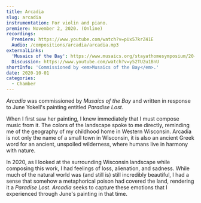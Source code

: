```yaml
---
title: Arcadia
slug: arcadia
instrumentation: For violin and piano.
premiere: November 2, 2020. (Online)
recordings:
  Premiere: https://www.youtube.com/watch?v=pUx57krZ41E
  Audio: /compositions/arcadia/arcadia.mp3
externalLinks:
  'Musaics of the Bay': https://www.musaics.org/stayathomesymposium/20-arcadia
  Discussion: https://www.youtube.com/watch?v=y52TU2u1BnU
shortInfo: 'Commissioned by <em>Musaics of the Bay</em>.'
date: 2020-10-01
categories:
  - Chamber
---
```

_Arcadia_ was commissioned by _Musaics of the Bay_ and written in response to June 
Yokell's painting entitled _Paradise Lost_. 

When I first saw her painting, I knew immediately that I must compose music from it. 
The colors of the landscape spoke to me directly, reminding me of the geography of 
my childhood home in Western Wisconsin. Arcadia is not only the name of a small town 
in Wisconsin, it is also an ancient Greek word for an ancient, unspoiled wilderness, 
where humans live in harmony with nature.

In 2020, as I looked at the surrounding Wisconsin landscape while composing this work, 
I had feelings of loss, alienation, and sadness. While much of the natural 
world was (and still is) still incredibly beautiful, I had a sense that somehow a metaphorical 
poison had covered the land, rendering it a _Paradise Lost_. _Arcadia_ seeks to capture 
these emotions that I experienced through June's painting in that time.
